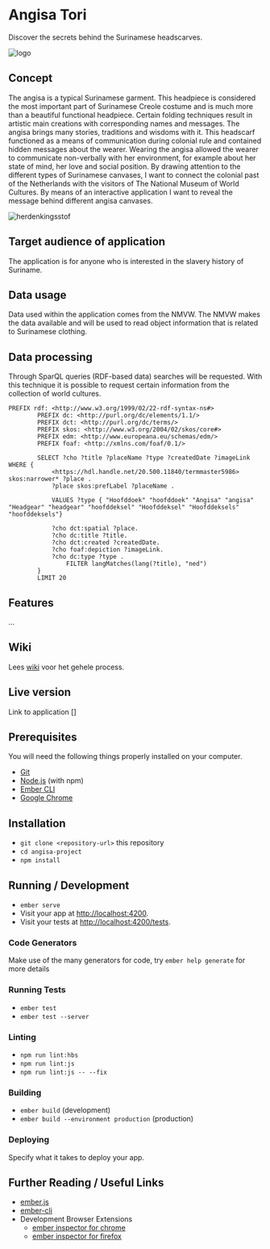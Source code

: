 # Angisa Tori
Discover the secrets behind the Surinamese headscarves.

<img src="https://oege.ie.hva.nl/~westere6/techtrack/angisa.jpg" alt="logo">

## Concept
The angisa is a typical Surinamese garment. This headpiece is considered the most important part of Surinamese Creole costume and is much more than a beautiful functional headpiece. Certain folding techniques result in artistic main creations with corresponding names and messages. The angisa brings many stories, traditions and wisdoms with it. This headscarf functioned as a means of communication during colonial rule and contained hidden messages about the wearer. Wearing the angisa allowed the wearer to communicate non-verbally with her environment, for example about her state of mind, her love and social position. By drawing attention to the different types of Surinamese canvases, I want to connect the colonial past of the Netherlands with the visitors of The National Museum of World Cultures. By means of an interactive application I want to reveal the message behind different angisa canvases.

<img src="https://oege.ie.hva.nl/~westere6/techtrack/herdenkingsstof.jpg" alt="herdenkingsstof">

## Target audience of application
The application is for anyone who is interested in the slavery history of Suriname.

## Data usage
Data used within the application comes from the NMVW. The NMVW makes the data available and will be used to read object information that is related to Surinamese clothing.

## Data processing
Through SparQL queries (RDF-based data) searches will be requested. With this technique it is possible to request certain information from the collection of world cultures.

```
PREFIX rdf: <http://www.w3.org/1999/02/22-rdf-syntax-ns#>
        PREFIX dc: <http://purl.org/dc/elements/1.1/>
        PREFIX dct: <http://purl.org/dc/terms/>
        PREFIX skos: <http://www.w3.org/2004/02/skos/core#>
        PREFIX edm: <http://www.europeana.eu/schemas/edm/>
        PREFIX foaf: <http://xmlns.com/foaf/0.1/>

        SELECT ?cho ?title ?placeName ?type ?createdDate ?imageLink WHERE {
            <https://hdl.handle.net/20.500.11840/termmaster5986> skos:narrower* ?place .
            ?place skos:prefLabel ?placeName .

            VALUES ?type { "Hoofddoek" "hoofddoek" "Angisa" "angisa" "Headgear" "headgear" "hoofddeksel" "Hoofddeksel" "Hoofddeksels" "hoofddeksels"}

            ?cho dct:spatial ?place.
            ?cho dc:title ?title.
            ?cho dct:created ?createdDate.
            ?cho foaf:depiction ?imageLink.
            ?cho dc:type ?type .
                FILTER langMatches(lang(?title), "ned")
        }
        LIMIT 20
```
## Features
...

## Wiki
Lees [wiki](https://github.com/EyobDejene/frontend-applications/wiki) voor het gehele process. 

## Live version
Link to application []

## Prerequisites
You will need the following things properly installed on your computer.

* [Git](https://git-scm.com/)
* [Node.js](https://nodejs.org/) (with npm)
* [Ember CLI](https://ember-cli.com/)
* [Google Chrome](https://google.com/chrome/)

## Installation

* `git clone <repository-url>` this repository
* `cd angisa-project`
* `npm install`

## Running / Development

* `ember serve`
* Visit your app at [http://localhost:4200](http://localhost:4200).
* Visit your tests at [http://localhost:4200/tests](http://localhost:4200/tests).

### Code Generators

Make use of the many generators for code, try `ember help generate` for more details

### Running Tests

* `ember test`
* `ember test --server`

### Linting

* `npm run lint:hbs`
* `npm run lint:js`
* `npm run lint:js -- --fix`

### Building

* `ember build` (development)
* `ember build --environment production` (production)

### Deploying

Specify what it takes to deploy your app.

## Further Reading / Useful Links

* [ember.js](https://emberjs.com/)
* [ember-cli](https://ember-cli.com/)
* Development Browser Extensions
  * [ember inspector for chrome](https://chrome.google.com/webstore/detail/ember-inspector/bmdblncegkenkacieihfhpjfppoconhi)
  * [ember inspector for firefox](https://addons.mozilla.org/en-US/firefox/addon/ember-inspector/)
